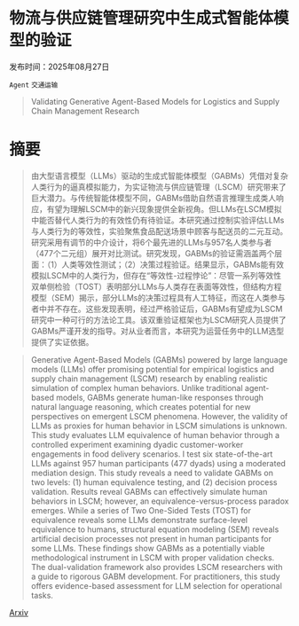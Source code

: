 # 物流与供应链管理研究中生成式智能体模型的验证

发布时间：2025年08月27日

`Agent` `交通运输`

> Validating Generative Agent-Based Models for Logistics and Supply Chain Management Research

# 摘要

> 由大型语言模型（LLMs）驱动的生成式智能体模型（GABMs）凭借对复杂人类行为的逼真模拟能力，为实证物流与供应链管理（LSCM）研究带来了巨大潜力。与传统智能体模型不同，GABMs借助自然语言推理生成类人响应，有望为理解LSCM中的新兴现象提供全新视角。但LLMs在LSCM模拟中能否替代人类行为的有效性仍有待验证。本研究通过控制实验评估LLMs与人类行为的等效性，实验聚焦食品配送场景中顾客与配送员的二元互动。研究采用有调节的中介设计，将6个最先进的LLMs与957名人类参与者（477个二元组）展开对比测试。研究发现，GABMs的验证需涵盖两个层面：（1）人类等效性测试；（2）决策过程验证。结果显示，GABMs能有效模拟LSCM中的人类行为，但存在“等效性-过程悖论”：尽管一系列等效性双单侧检验（TOST）表明部分LLMs与人类存在表面等效性，但结构方程模型（SEM）揭示，部分LLMs的决策过程具有人工特征，而这在人类参与者中并不存在。这些发现表明，经过严格验证后，GABMs有望成为LSCM研究中一种可行的方法论工具。该双重验证框架也为LSCM研究人员提供了GABMs严谨开发的指导。对从业者而言，本研究为运营任务中的LLM选型提供了实证依据。

> Generative Agent-Based Models (GABMs) powered by large language models (LLMs) offer promising potential for empirical logistics and supply chain management (LSCM) research by enabling realistic simulation of complex human behaviors. Unlike traditional agent-based models, GABMs generate human-like responses through natural language reasoning, which creates potential for new perspectives on emergent LSCM phenomena. However, the validity of LLMs as proxies for human behavior in LSCM simulations is unknown. This study evaluates LLM equivalence of human behavior through a controlled experiment examining dyadic customer-worker engagements in food delivery scenarios. I test six state-of-the-art LLMs against 957 human participants (477 dyads) using a moderated mediation design. This study reveals a need to validate GABMs on two levels: (1) human equivalence testing, and (2) decision process validation. Results reveal GABMs can effectively simulate human behaviors in LSCM; however, an equivalence-versus-process paradox emerges. While a series of Two One-Sided Tests (TOST) for equivalence reveals some LLMs demonstrate surface-level equivalence to humans, structural equation modeling (SEM) reveals artificial decision processes not present in human participants for some LLMs. These findings show GABMs as a potentially viable methodological instrument in LSCM with proper validation checks. The dual-validation framework also provides LSCM researchers with a guide to rigorous GABM development. For practitioners, this study offers evidence-based assessment for LLM selection for operational tasks.

[Arxiv](https://arxiv.org/abs/2508.20234)